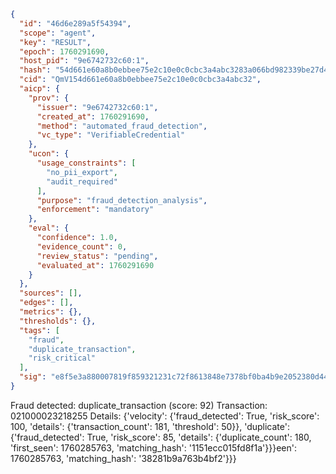 ```json
{
  "id": "46d6e289a5f54394",
  "scope": "agent",
  "key": "RESULT",
  "epoch": 1760291690,
  "host_pid": "9e6742732c60:1",
  "hash": "54d661e60a8b0ebbee75e2c10e0c0cbc3a4abc3283a066bd982339be27d42c58",
  "cid": "QmV154d661e60a8b0ebbee75e2c10e0c0cbc3a4abc32",
  "aicp": {
    "prov": {
      "issuer": "9e6742732c60:1",
      "created_at": 1760291690,
      "method": "automated_fraud_detection",
      "vc_type": "VerifiableCredential"
    },
    "ucon": {
      "usage_constraints": [
        "no_pii_export",
        "audit_required"
      ],
      "purpose": "fraud_detection_analysis",
      "enforcement": "mandatory"
    },
    "eval": {
      "confidence": 1.0,
      "evidence_count": 0,
      "review_status": "pending",
      "evaluated_at": 1760291690
    }
  },
  "sources": [],
  "edges": [],
  "metrics": {},
  "thresholds": {},
  "tags": [
    "fraud",
    "duplicate_transaction",
    "risk_critical"
  ],
  "sig": "e8f5e3a880007819f859321231c72f8613848e7378bf0ba4b9e2052380d44799"
}
```

Fraud detected: duplicate_transaction (score: 92)
Transaction: 021000023218255
Details: {'velocity': {'fraud_detected': True, 'risk_score': 100, 'details': {'transaction_count': 181, 'threshold': 50}}, 'duplicate': {'fraud_detected': True, 'risk_score': 85, 'details': {'duplicate_count': 180, 'first_seen': 1760285763, 'matching_hash': '1151ecc015fd8f1a'}}}een': 1760285763, 'matching_hash': '38281b9a763b4bf2'}}}